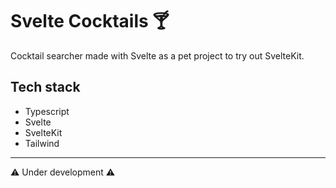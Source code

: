 # Svelte Cocktails :cocktail:

Cocktail searcher made with Svelte as a pet project to try out SvelteKit.

## Tech stack

- Typescript
- Svelte
- SvelteKit
- Tailwind

---

:warning: Under development :warning:
